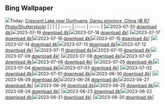 ## Bing Wallpaper
![](./wallpaper/2023-07-20.jpg)Today: [Crescent Lake near Dunhuang, Gansu province, China (© R7 Photo/Shutterstock)](./wallpaper/2023-07-20.jpg)
|      |      |      |
| :----: | :----: | :----: |
|![](./wallpaper/2023-07-20_sm.jpg)2023-07-20 [download 4k](./wallpaper/2023-07-20.jpg)|![](./wallpaper/2023-07-19_sm.jpg)2023-07-19 [download 4k](./wallpaper/2023-07-19.jpg)|![](./wallpaper/2023-07-18_sm.jpg)2023-07-18 [download 4k](./wallpaper/2023-07-18.jpg)|
|![](./wallpaper/2023-07-17_sm.jpg)2023-07-17 [download 4k](./wallpaper/2023-07-17.jpg)|![](./wallpaper/2023-07-16_sm.jpg)2023-07-16 [download 4k](./wallpaper/2023-07-16.jpg)|![](./wallpaper/2023-07-15_sm.jpg)2023-07-15 [download 4k](./wallpaper/2023-07-15.jpg)|
|![](./wallpaper/2023-07-14_sm.jpg)2023-07-14 [download 4k](./wallpaper/2023-07-14.jpg)|![](./wallpaper/2023-07-13_sm.jpg)2023-07-13 [download 4k](./wallpaper/2023-07-13.jpg)|![](./wallpaper/2023-07-12_sm.jpg)2023-07-12 [download 4k](./wallpaper/2023-07-12.jpg)|
|![](./wallpaper/2023-07-11_sm.jpg)2023-07-11 [download 4k](./wallpaper/2023-07-11.jpg)|![](./wallpaper/2023-07-10_sm.jpg)2023-07-10 [download 4k](./wallpaper/2023-07-10.jpg)|![](./wallpaper/2023-07-09_sm.jpg)2023-07-09 [download 4k](./wallpaper/2023-07-09.jpg)|
|![](./wallpaper/2023-07-08_sm.jpg)2023-07-08 [download 4k](./wallpaper/2023-07-08.jpg)|![](./wallpaper/2023-07-07_sm.jpg)2023-07-07 [download 4k](./wallpaper/2023-07-07.jpg)|![](./wallpaper/2023-07-06_sm.jpg)2023-07-06 [download 4k](./wallpaper/2023-07-06.jpg)|
|![](./wallpaper/2023-07-05_sm.jpg)2023-07-05 [download 4k](./wallpaper/2023-07-05.jpg)|![](./wallpaper/2023-07-04_sm.jpg)2023-07-04 [download 4k](./wallpaper/2023-07-04.jpg)|![](./wallpaper/2023-07-03_sm.jpg)2023-07-03 [download 4k](./wallpaper/2023-07-03.jpg)|
|![](./wallpaper/2023-07-02_sm.jpg)2023-07-02 [download 4k](./wallpaper/2023-07-02.jpg)|![](./wallpaper/2023-07-01_sm.jpg)2023-07-01 [download 4k](./wallpaper/2023-07-01.jpg)|![](./wallpaper/2023-06-30_sm.jpg)2023-06-30 [download 4k](./wallpaper/2023-06-30.jpg)|
|![](./wallpaper/2023-06-29_sm.jpg)2023-06-29 [download 4k](./wallpaper/2023-06-29.jpg)|![](./wallpaper/2023-06-28_sm.jpg)2023-06-28 [download 4k](./wallpaper/2023-06-28.jpg)|![](./wallpaper/2023-06-27_sm.jpg)2023-06-27 [download 4k](./wallpaper/2023-06-27.jpg)|
|![](./wallpaper/2023-06-26_sm.jpg)2023-06-26 [download 4k](./wallpaper/2023-06-26.jpg)|![](./wallpaper/2023-06-25_sm.jpg)2023-06-25 [download 4k](./wallpaper/2023-06-25.jpg)|![](./wallpaper/2023-06-24_sm.jpg)2023-06-24 [download 4k](./wallpaper/2023-06-24.jpg)|
|![](./wallpaper/2023-06-23_sm.jpg)2023-06-23 [download 4k](./wallpaper/2023-06-23.jpg)|![](./wallpaper/2023-06-22_sm.jpg)2023-06-22 [download 4k](./wallpaper/2023-06-22.jpg)|![](./wallpaper/2023-06-21_sm.jpg)2023-06-21 [download 4k](./wallpaper/2023-06-21.jpg)|
|![](./wallpaper/2023-06-20_sm.jpg)2023-06-20 [download 4k](./wallpaper/2023-06-20.jpg)|